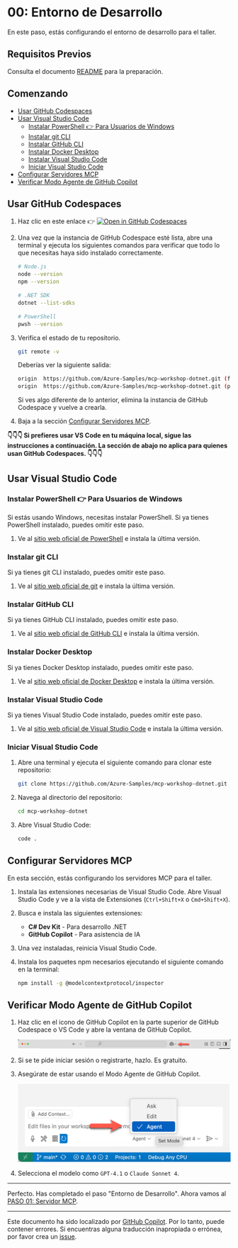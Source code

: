 # 00: Entorno de Desarrollo

En este paso, estás configurando el entorno de desarrollo para el taller.

## Requisitos Previos

Consulta el documento [README](../README.md#prerequisites) para la preparación.

## Comenzando

- [Usar GitHub Codespaces](#usar-github-codespaces)
- [Usar Visual Studio Code](#usar-visual-studio-code)
  - [Instalar PowerShell 👉 Para Usuarios de Windows](#instalar-powershell--para-usuarios-de-windows)
  - [Instalar git CLI](#instalar-git-cli)
  - [Instalar GitHub CLI](#instalar-github-cli)
  - [Instalar Docker Desktop](#instalar-docker-desktop)
  - [Instalar Visual Studio Code](#instalar-visual-studio-code)
  - [Iniciar Visual Studio Code](#iniciar-visual-studio-code)
- [Configurar Servidores MCP](#configurar-servidores-mcp)
- [Verificar Modo Agente de GitHub Copilot](#verificar-modo-agente-de-github-copilot)

## Usar GitHub Codespaces

1. Haz clic en este enlace 👉 [![Open in GitHub Codespaces](https://github.com/codespaces/badge.svg)](https://codespaces.new/Azure-Samples/mcp-workshop-dotnet)

1. Una vez que la instancia de GitHub Codespace esté lista, abre una terminal y ejecuta los siguientes comandos para verificar que todo lo que necesitas haya sido instalado correctamente.

    ```bash
    # Node.js
    node --version
    npm --version
    ```

    ```bash
    # .NET SDK
    dotnet --list-sdks
    ```

    ```bash
    # PowerShell
    pwsh --version
    ```

1. Verifica el estado de tu repositorio.

    ```bash
    git remote -v
    ```

   Deberías ver la siguiente salida:

    ```bash
    origin  https://github.com/Azure-Samples/mcp-workshop-dotnet.git (fetch)
    origin  https://github.com/Azure-Samples/mcp-workshop-dotnet.git (push)
    ```

   Si ves algo diferente de lo anterior, elimina la instancia de GitHub Codespace y vuelve a crearla.

1. Baja a la sección [Configurar Servidores MCP](#configurar-servidores-mcp).

**👇👇👇 Si prefieres usar VS Code en tu máquina local, sigue las instrucciones a continuación. La sección de abajo no aplica para quienes usan GitHub Codespaces. 👇👇👇**

## Usar Visual Studio Code

### Instalar PowerShell 👉 Para Usuarios de Windows

Si estás usando Windows, necesitas instalar PowerShell. Si ya tienes PowerShell instalado, puedes omitir este paso.

1. Ve al [sitio web oficial de PowerShell](https://docs.microsoft.com/powershell/scripting/install/installing-powershell) e instala la última versión.

### Instalar git CLI

Si ya tienes git CLI instalado, puedes omitir este paso.

1. Ve al [sitio web oficial de git](https://git-scm.com/downloads) e instala la última versión.

### Instalar GitHub CLI

Si ya tienes GitHub CLI instalado, puedes omitir este paso.

1. Ve al [sitio web oficial de GitHub CLI](https://cli.github.com/) e instala la última versión.

### Instalar Docker Desktop

Si ya tienes Docker Desktop instalado, puedes omitir este paso.

1. Ve al [sitio web oficial de Docker Desktop](https://docs.docker.com/get-started/get-docker/) e instala la última versión.

### Instalar Visual Studio Code

Si ya tienes Visual Studio Code instalado, puedes omitir este paso.

1. Ve al [sitio web oficial de Visual Studio Code](https://code.visualstudio.com/) e instala la última versión.

### Iniciar Visual Studio Code

1. Abre una terminal y ejecuta el siguiente comando para clonar este repositorio:

    ```bash
    git clone https://github.com/Azure-Samples/mcp-workshop-dotnet.git
    ```

1. Navega al directorio del repositorio:

    ```bash
    cd mcp-workshop-dotnet
    ```

1. Abre Visual Studio Code:

    ```bash
    code .
    ```

## Configurar Servidores MCP

En esta sección, estás configurando los servidores MCP para el taller.

1. Instala las extensiones necesarias de Visual Studio Code. Abre Visual Studio Code y ve a la vista de Extensiones (`Ctrl+Shift+X` o `Cmd+Shift+X`).

1. Busca e instala las siguientes extensiones:
   - **C# Dev Kit** - Para desarrollo .NET
   - **GitHub Copilot** - Para asistencia de IA

1. Una vez instaladas, reinicia Visual Studio Code.

1. Instala los paquetes npm necesarios ejecutando el siguiente comando en la terminal:

    ```bash
    npm install -g @modelcontextprotocol/inspector
    ```

## Verificar Modo Agente de GitHub Copilot

1. Haz clic en el icono de GitHub Copilot en la parte superior de GitHub Codespace o VS Code y abre la ventana de GitHub Copilot.

   ![Open GitHub Copilot Chat](../../../docs/images/setup-01.png)

1. Si se te pide iniciar sesión o registrarte, hazlo. Es gratuito.
1. Asegúrate de estar usando el Modo Agente de GitHub Copilot.

   ![GitHub Copilot Agent Mode](../../../docs/images/setup-02.png)

1. Selecciona el modelo como `GPT-4.1` o `Claude Sonnet 4`.

---

Perfecto. Has completado el paso "Entorno de Desarrollo". Ahora vamos al [PASO 01: Servidor MCP](./01-mcp-server.md).

---

Este documento ha sido localizado por [GitHub Copilot](https://docs.github.com/copilot/about-github-copilot/what-is-github-copilot). Por lo tanto, puede contener errores. Si encuentras alguna traducción inapropiada o errónea, por favor crea un [issue](../../../../../issues).